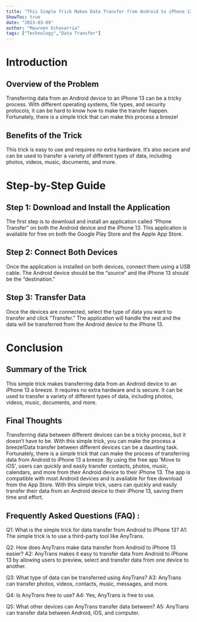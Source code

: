 ```yaml
---
title: "This Simple Trick Makes Data Transfer from Android to iPhone 13 a Breeze!"
ShowToc: true 
date: "2023-03-09"
author: "Maureen Echavarria" 
tags: ["Technology","Data Transfer"]
---
```

# Introduction 

## Overview of the Problem

Transferring data from an Android device to an iPhone 13 can be a tricky process. With different operating systems, file types, and security protocols, it can be hard to know how to make the transfer happen. Fortunately, there is a simple trick that can make this process a breeze!

## Benefits of the Trick

This trick is easy to use and requires no extra hardware. It’s also secure and can be used to transfer a variety of different types of data, including photos, videos, music, documents, and more.

# Step-by-Step Guide

## Step 1: Download and Install the Application

The first step is to download and install an application called “Phone Transfer” on both the Android device and the iPhone 13. This application is available for free on both the Google Play Store and the Apple App Store.

## Step 2: Connect Both Devices

Once the application is installed on both devices, connect them using a USB cable. The Android device should be the “source” and the iPhone 13 should be the “destination.”

## Step 3: Transfer Data

Once the devices are connected, select the type of data you want to transfer and click “Transfer.” The application will handle the rest and the data will be transferred from the Android device to the iPhone 13.

# Conclusion

## Summary of the Trick

This simple trick makes transferring data from an Android device to an iPhone 13 a breeze. It requires no extra hardware and is secure. It can be used to transfer a variety of different types of data, including photos, videos, music, documents, and more.

## Final Thoughts

Transferring data between different devices can be a tricky process, but it doesn’t have to be. With this simple trick, you can make the process a breeze!Data transfer between different devices can be a daunting task. Fortunately, there is a simple trick that can make the process of transferring data from Android to iPhone 13 a breeze. By using the free app 'Move to iOS', users can quickly and easily transfer contacts, photos, music, calendars, and more from their Android device to their iPhone 13. The app is compatible with most Android devices and is available for free download from the App Store. With this simple trick, users can quickly and easily transfer their data from an Android device to their iPhone 13, saving them time and effort.

## Frequently Asked Questions (FAQ) :
Q1: What is the simple trick for data transfer from Android to iPhone 13?
A1: The simple trick is to use a third-party tool like AnyTrans.

Q2: How does AnyTrans make data transfer from Android to iPhone 13 easier?
A2: AnyTrans makes it easy to transfer data from Android to iPhone 13 by allowing users to preview, select and transfer data from one device to another.

Q3: What type of data can be transferred using AnyTrans?
A3: AnyTrans can transfer photos, videos, contacts, music, messages, and more.

Q4: Is AnyTrans free to use?
A4: Yes, AnyTrans is free to use.

Q5: What other devices can AnyTrans transfer data between?
A5: AnyTrans can transfer data between Android, iOS, and computer.


